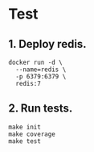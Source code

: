 # Test

## 1. Deploy redis.

```shell
docker run -d \
  --name=redis \
  -p 6379:6379 \
  redis:7

```

## 2. Run tests.

```shell
make init
make coverage
make test

```